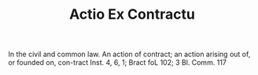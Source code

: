 ---
title: Actio Ex Contractu
letter: A
permalink: "/definitions/actio-ex-contractu.html"
body: In the civil and common law. An action of contract; an action arising out of,
  or founded on, con-tract Inst. 4, 6, 1; Bract foL 102; 3 Bl. Comm. 117
published_at: '2018-07-07'
layout: post
---